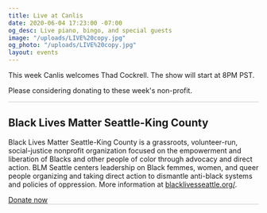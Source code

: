 ```yaml
---
title: Live at Canlis
date: 2020-06-04 17:23:00 -07:00
og_desc: Live piano, bingo, and special guests
image: "/uploads/LIVE%20copy.jpg"
og_photo: "/uploads/LIVE%20copy.jpg"
layout: events
---
```


This week Canlis welcomes Thad Cockrell. The show will start at 8PM PST.

Please considering donating to these week's non-profit. 

<div class="mb4" style="width: 100%; background: black; opacity: .2; height: 1px;"></div>

<h2 class="Caption mt2 mb3">Black Lives Matter Seattle-King County</h2>

Black Lives Matter Seattle-King County is a grassroots, volunteer-run, social-justice nonprofit organization focused on the empowerment and liberation of Blacks and other people of color through advocacy and direct action. BLM Seattle centers leadership on Black femmes, women, and queer people organizing and taking direct action to dismantle anti-black systems and policies of oppression. More information at <a href="https://blacklivesseattle.org/" target="_blank">blacklivesseattle.org/</a>.

<div class="EventsButton mt1 mb6">
  <a class="Caption" target="_blank" href="https://canlis.formstack.com/forms/donation_blm">
    Donate now
  </a>
</div>


<div class="mb4" style="width: 100%; background: black; opacity: .2; height: 1px;"></div>

